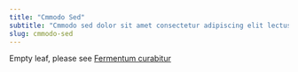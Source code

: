 ```yaml
---
title: "Cmmodo Sed"
subtitle: "Cmmodo sed dolor sit amet consectetur adipiscing elit lectus"
slug: cmmodo-sed
---
```


Empty leaf, please see [Fermentum curabitur](/fermentum-curabitur/)